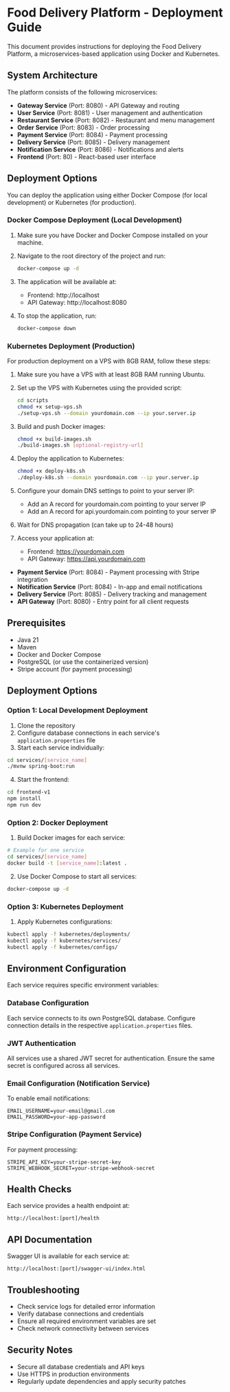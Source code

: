 # Food Delivery Platform - Deployment Guide

This document provides instructions for deploying the Food Delivery Platform, a microservices-based application using Docker and Kubernetes.

## System Architecture

The platform consists of the following microservices:

- **Gateway Service** (Port: 8080) - API Gateway and routing
- **User Service** (Port: 8081) - User management and authentication
- **Restaurant Service** (Port: 8082) - Restaurant and menu management
- **Order Service** (Port: 8083) - Order processing
- **Payment Service** (Port: 8084) - Payment processing
- **Delivery Service** (Port: 8085) - Delivery management
- **Notification Service** (Port: 8086) - Notifications and alerts
- **Frontend** (Port: 80) - React-based user interface

## Deployment Options

You can deploy the application using either Docker Compose (for local development) or Kubernetes (for production).

### Docker Compose Deployment (Local Development)

1. Make sure you have Docker and Docker Compose installed on your machine.

2. Navigate to the root directory of the project and run:

   ```bash
   docker-compose up -d
   ```

3. The application will be available at:
   - Frontend: http://localhost
   - API Gateway: http://localhost:8080

4. To stop the application, run:

   ```bash
   docker-compose down
   ```

### Kubernetes Deployment (Production)

For production deployment on a VPS with 8GB RAM, follow these steps:

1. Make sure you have a VPS with at least 8GB RAM running Ubuntu.

2. Set up the VPS with Kubernetes using the provided script:

   ```bash
   cd scripts
   chmod +x setup-vps.sh
   ./setup-vps.sh --domain yourdomain.com --ip your.server.ip
   ```

3. Build and push Docker images:

   ```bash
   chmod +x build-images.sh
   ./build-images.sh [optional-registry-url]
   ```

4. Deploy the application to Kubernetes:

   ```bash
   chmod +x deploy-k8s.sh
   ./deploy-k8s.sh --domain yourdomain.com --ip your.server.ip
   ```

5. Configure your domain DNS settings to point to your server IP:
   - Add an A record for yourdomain.com pointing to your server IP
   - Add an A record for api.yourdomain.com pointing to your server IP

6. Wait for DNS propagation (can take up to 24-48 hours)

7. Access your application at:
   - Frontend: https://yourdomain.com
   - API Gateway: https://api.yourdomain.com
- **Payment Service** (Port: 8084) - Payment processing with Stripe integration
- **Notification Service** (Port: 8084) - In-app and email notifications
- **Delivery Service** (Port: 8085) - Delivery tracking and management
- **API Gateway** (Port: 8080) - Entry point for all client requests

## Prerequisites

- Java 21
- Maven
- Docker and Docker Compose
- PostgreSQL (or use the containerized version)
- Stripe account (for payment processing)

## Deployment Options

### Option 1: Local Development Deployment

1. Clone the repository
2. Configure database connections in each service's `application.properties` file
3. Start each service individually:

```bash
cd services/[service_name]
./mvnw spring-boot:run
```

4. Start the frontend:

```bash
cd frontend-v1
npm install
npm run dev
```

### Option 2: Docker Deployment

1. Build Docker images for each service:

```bash
# Example for one service
cd services/[service_name]
docker build -t [service_name]:latest .
```

2. Use Docker Compose to start all services:

```bash
docker-compose up -d
```

### Option 3: Kubernetes Deployment

1. Apply Kubernetes configurations:

```bash
kubectl apply -f kubernetes/deployments/
kubectl apply -f kubernetes/services/
kubectl apply -f kubernetes/configs/
```

## Environment Configuration

Each service requires specific environment variables:

### Database Configuration
Each service connects to its own PostgreSQL database. Configure connection details in the respective `application.properties` files.

### JWT Authentication
All services use a shared JWT secret for authentication. Ensure the same secret is configured across all services.

### Email Configuration (Notification Service)
To enable email notifications:
```
EMAIL_USERNAME=your-email@gmail.com
EMAIL_PASSWORD=your-app-password
```

### Stripe Configuration (Payment Service)
For payment processing:
```
STRIPE_API_KEY=your-stripe-secret-key
STRIPE_WEBHOOK_SECRET=your-stripe-webhook-secret
```

## Health Checks

Each service provides a health endpoint at:
```
http://localhost:[port]/health
```

## API Documentation

Swagger UI is available for each service at:
```
http://localhost:[port]/swagger-ui/index.html
```

## Troubleshooting

- Check service logs for detailed error information
- Verify database connections and credentials
- Ensure all required environment variables are set
- Check network connectivity between services

## Security Notes

- Secure all database credentials and API keys
- Use HTTPS in production environments
- Regularly update dependencies and apply security patches


<!-- Optimize performance -->

